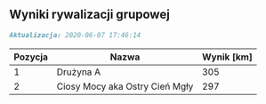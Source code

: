 ## Wyniki rywalizacji grupowej

```markdown
Aktualizacja: 2020-06-07 17:46:14
```

Pozycja | Nazwa | Wynik [km] |
------------ | -------------  | -------------
 1 |Drużyna A | 305 
 2 |Ciosy Mocy aka Ostry Cień Mgły | 297